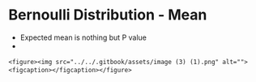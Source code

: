 # Bernoulli Distribution - Mean

* Expected mean is nothing but P value
*

    <figure><img src="../../.gitbook/assets/image (3) (1).png" alt=""><figcaption></figcaption></figure>

